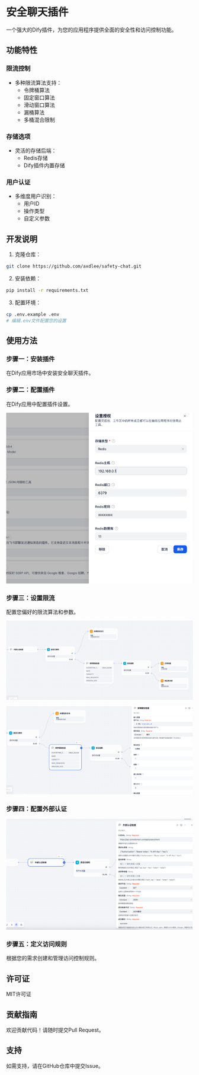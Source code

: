 # 安全聊天插件

一个强大的Dify插件，为您的应用程序提供全面的安全性和访问控制功能。

## 功能特性

### 限流控制
- 多种限流算法支持：
  - 令牌桶算法
  - 固定窗口算法
  - 滑动窗口算法
  - 漏桶算法
  - 多桶混合限制

### 存储选项
- 灵活的存储后端：
  - Redis存储
  - Dify插件内置存储

### 用户认证
- 多维度用户识别：
  - 用户ID
  - 操作类型
  - 自定义参数

## 开发说明

1. 克隆仓库：
```bash
git clone https://github.com/axdlee/safety-chat.git
```

2. 安装依赖：
```bash
pip install -r requirements.txt
```

3. 配置环境：
```bash
cp .env.example .env
# 编辑.env文件配置您的设置
```

## 使用方法

### 步骤一：安装插件
在Dify应用市场中安装安全聊天插件。

### 步骤二：配置插件
在Dify应用中配置插件设置。

![插件配置](_assets/config.png)

### 步骤三：设置限流
配置您偏好的限流算法和参数。

![限流设置](_assets/usage-01.png)

![限流设置](_assets/usage-03.png)

### 步骤四：配置外部认证
![外部认证](_assets/usage-02.png)

### 步骤五：定义访问规则
根据您的需求创建和管理访问控制规则。


## 许可证

MIT许可证

## 贡献指南

欢迎贡献代码！请随时提交Pull Request。

## 支持

如需支持，请在GitHub仓库中提交Issue。 